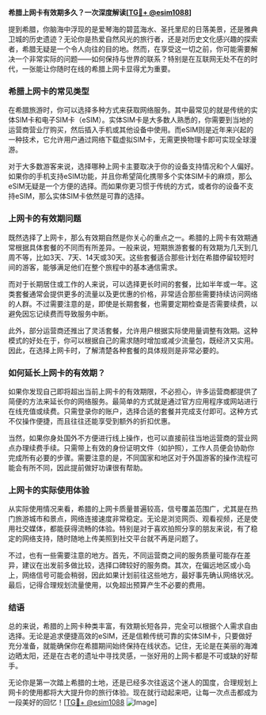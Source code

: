 **希腊上网卡有效期多久？一次深度解读[[TG💪+ @esim1088](https://t.me/s/esim1088)]**

提到希腊，你脑海中浮现的是爱琴海的碧蓝海水、圣托里尼的日落美景，还是雅典卫城的历史遗迹？无论你是热爱自然风光的旅行者，还是对历史文化感兴趣的探索者，希腊无疑是一个令人向往的目的地。然而，在享受这一切之前，你可能需要解决一个非常实际的问题——如何保持与世界的联系？特别是在互联网无处不在的时代，一张能让你随时在线的希腊上网卡显得尤为重要。

### 希腊上网卡的常见类型

在希腊旅游时，你可以选择多种方式来获取网络服务。其中最常见的就是传统的实体SIM卡和电子SIM卡（eSIM）。实体SIM卡是大多数人熟悉的，你需要到当地的运营商营业厅购买，然后插入手机或其他设备中使用。而eSIM则是近年来兴起的一种技术，它允许用户通过网络下载虚拟SIM卡，无需更换物理卡即可实现全球漫游。

对于大多数游客来说，选择哪种上网卡主要取决于你的设备支持情况和个人偏好。如果你的手机支持eSIM功能，并且你希望简化携带多个实体SIM卡的麻烦，那么eSIM无疑是一个方便的选择。而如果你更习惯于传统的方式，或者你的设备不支持eSIM，那么实体SIM卡依然是可靠的选择。

### 上网卡的有效期问题

既然选择了上网卡，那么有效期自然是你关心的重点之一。希腊的上网卡有效期通常根据具体套餐的不同而有所差异。一般来说，短期旅游套餐的有效期为几天到几周不等，比如3天、7天、14天或30天。这些套餐适合那些计划在希腊停留较短时间的游客，能够满足他们在整个旅程中的基本通信需求。

而对于长期居住或工作的人来说，可以选择更长时间的套餐，比如半年或一年。这类套餐通常会提供更多的流量以及更优惠的价格，非常适合那些需要持续访问网络的人群。不过需要注意的是，即使是长期套餐，也需要定期检查是否需要续费，以避免因忘记续费而导致服务中断。

此外，部分运营商还推出了灵活套餐，允许用户根据实际使用量调整有效期。这种模式的好处在于，你可以根据自己的需求随时增加或减少流量包，既经济又实用。因此，在选择上网卡时，了解清楚各种套餐的具体规则是非常必要的。

### 如何延长上网卡的有效期？

如果你发现自己即将超出当前上网卡的有效期限，不必担心，许多运营商都提供了简便的方法来延长你的网络服务。最简单的方式就是通过官方应用程序或网站进行在线充值或续费。只需登录你的账户，选择合适的套餐并完成支付即可。这种方式不仅操作便捷，而且往往还能享受到额外的折扣优惠。

当然，如果你身处国外不方便进行线上操作，也可以直接前往当地运营商的营业网点办理续费手续。只需带上有效的身份证明文件（如护照），工作人员便会协助你完成所有必要的步骤。需要注意的是，不同国家和地区对于外国游客的操作流程可能会有所不同，因此提前做好功课很有帮助。

### 上网卡的实际使用体验

从实际使用情况来看，希腊的上网卡质量普遍较高，信号覆盖范围广，尤其是在热门旅游城市和景点，网络连接速度非常稳定。无论是浏览网页、观看视频，还是使用社交媒体，都能获得流畅的体验。特别是对于喜欢拍照分享的朋友来说，有了稳定的网络支持，随时随地上传美照到社交平台就不再是问题了。

不过，也有一些需要注意的地方。首先，不同运营商之间的服务质量可能存在差异，建议在出发前多做比较，选择口碑较好的服务商。其次，在偏远地区或小岛上，网络信号可能会稍弱，因此如果计划前往这些地方，最好事先确认网络状况。最后，记得合理规划流量使用，以免超出预算产生不必要的费用。

### 结语

总的来说，希腊的上网卡种类丰富，有效期长短各异，完全可以根据个人需求自由选择。无论是追求便捷高效的eSIM，还是信赖传统可靠的实体SIM卡，只要做好充分准备，就能确保你在希腊期间始终保持在线状态。记住，无论是在美丽的海滩边晒太阳，还是在古老的遗址中寻找灵感，一张好用的上网卡都是不可或缺的好帮手。

无论你是第一次踏上希腊的土地，还是已经多次往返这个迷人的国度，合理规划上网卡的使用都将大大提升你的旅行体验。现在就行动起来吧，让每一次点击都成为一段美好的回忆！[[TG💪+ @esim1088](https://t.me/s/esim1088) ![Image](https://i.postimg.cc/4NQfJmqS/Snipaste-2025-05-13-00-14-12.png)]